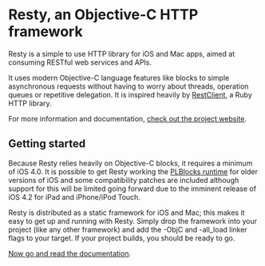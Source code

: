 # Resty, an Objective-C HTTP framework

Resty is a simple to use HTTP library for iOS and Mac apps, aimed at consuming RESTful web services and APIs. 

It uses modern Objective-C language features like blocks to simple asynchronous requests without having to worry about threads, operation queues or repetitive delegation. It is inspired heavily by [RestClient](http://github.com/archiloque/rest-client), a Ruby HTTP library.

For more information and documentation, [check out the project website](http://projects.lukeredpath.co.uk/resty/).

## Getting started

Because Resty relies heavily on Objective-C blocks, it requires a minimum of iOS 4.0. It is possible to get Resty working the [PLBlocks runtime](http://code.google.com/p/plblocks/) for older versions of iOS and some compatibility patches are included although support for this will be limited going forward due to the imminent release of iOS 4.2 for iPad and iPhone/iPod Touch.

Resty is distributed as a static framework for iOS and Mac; this makes it easy to get up and running with Resty. Simply drop the framework into your project (like any other framework) and add the -ObjC and -all_load linker flags to your target. If your project builds, you should be ready to go.

[Now go and read the documentation](http://projects.lukeredpath.co.uk/documentation.html).

